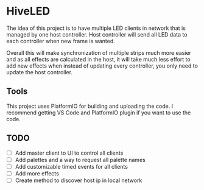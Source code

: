 # HiveLED

The idea of this project is to have multiple LED clients in network that is managed by one host controller.
Host controller will send all LED data to each controller when new frame is wanted.

Overall this will make synchronization of multiple strips much more easier and as all effects are calculated in the host, it will take much less effort to add new effects when instead of updating every controller, you only need to update the host controller.

## Tools
This project uses PlatformIO for building and uploading the code. I recommend getting VS Code and PlatformIO plugin if you want to use the code.

## TODO
- [ ] Add master client to UI to control all clients
- [ ] Add palettes and a way to request all palette names
- [ ] Add customizable timed events for all clients
- [ ] Add more effects
- [ ] Create method to discover host ip in local network
